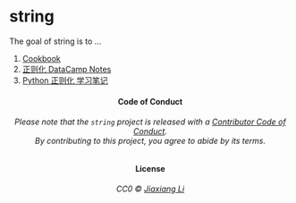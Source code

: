 
<!-- README.md is generated from README.Rmd. Please edit that file -->

# string

<!-- badges: start -->

<!-- badges: end -->

The goal of string is to …

1.  [Cookbook](cookbook.html)
2.  [正则化 DataCamp Notes](datacamp.html)
3.  [Python 正则化 学习笔记](python-learning_notes.html)

<h4 align="center">

**Code of Conduct**

</h4>

<h6 align="center">

Please note that the `string` project is released with a [Contributor
Code of
Conduct](https://github.com/JiaxiangBU/string/blob/master/CODE_OF_CONDUCT.md).<br>By
contributing to this project, you agree to abide by its terms.

</h6>

<h4 align="center">

**License**

</h4>

<h6 align="center">

CC0 © [Jiaxiang
Li](https://github.com/JiaxiangBU/string/blob/master/LICENSE.md)

</h6>
